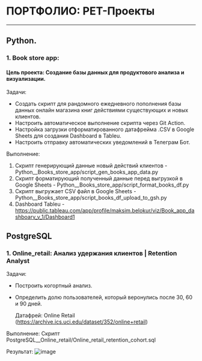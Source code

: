 # ПОРТФОЛИО: PET-Проекты
______________________________________________________
## Python.

### 1. Book store app:
#### Цель проекта: Создание базы данных для продуктового анализа и визуализации. 
Задачи:
- Создать скрипт для рандомного ежедневного пополнения базы данных онлайн магазина книг действиями существующих и новых клиентов.
- Настроить автоматическое выполнение скрипта через Git Action.
- Настройка загрузки отформатированного датафрейма .CSV в Google Sheets для создания Dashboard в Tableu. 
- Настроить отправку автоматических уведомлений в Телеграм Бот.

Выполнение:
1. Скрипт генерирующий данные новый действий клиентов - Python__Books_store_app/script_gen_books_app_data.py
2. Скрипт форматирующий полученный данные перед выгрузкой в Google Sheets - Python__Books_store_app/script_format_books_df.py
3. Скрипт выгружает CSV файл в Google Sheets - Python__Books_store_app/script_books_df_upload_to_gsh.py
4. Dashboard Tableu - https://public.tableau.com/app/profile/maksim.belokur/viz/Book_app_dashboarv_v_1/Dashboard1



## PostgreSQL

### 1. Online_retail: Анализ удержания клиентов | Retention Analyst
Задачи:
- Построить когортный анализ.
- Определить долю пользователей, который веронулись после 30, 60 и 90 дней.

  Датафрей: Online Retail (https://archive.ics.uci.edu/dataset/352/online+retail)

Выполнение: Скрипт PostgreSQL__Online_retail/Online_retail_retention_cohort.sql

Результат:
![image](https://github.com/user-attachments/assets/6fd9bde1-c94e-422d-abd1-96776792008b)

